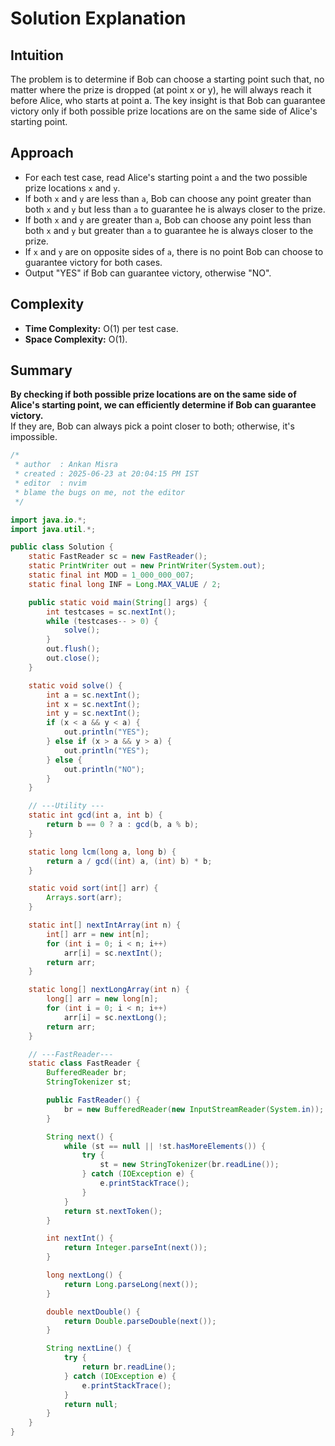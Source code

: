 # Solution Explanation

## Intuition
The problem is to determine if Bob can choose a starting point such that, no matter where the prize is dropped (at point x or y), he will always reach it before Alice, who starts at point a. The key insight is that Bob can guarantee victory only if both possible prize locations are on the same side of Alice's starting point.

## Approach
- For each test case, read Alice's starting point `a` and the two possible prize locations `x` and `y`.
- If both `x` and `y` are less than `a`, Bob can choose any point greater than both `x` and `y` but less than `a` to guarantee he is always closer to the prize.
- If both `x` and `y` are greater than `a`, Bob can choose any point less than both `x` and `y` but greater than `a` to guarantee he is always closer to the prize.
- If `x` and `y` are on opposite sides of `a`, there is no point Bob can choose to guarantee victory for both cases.
- Output "YES" if Bob can guarantee victory, otherwise "NO".

## Complexity
- **Time Complexity:** O(1) per test case.
- **Space Complexity:** O(1).

## Summary
**By checking if both possible prize locations are on the same side of Alice's starting point, we can efficiently determine if Bob can guarantee victory.**  
If they are, Bob can always pick a point closer to both; otherwise, it's impossible.

```java
/*
 * author  : Ankan Misra
 * created : 2025-06-23 at 20:04:15 PM IST
 * editor  : nvim
 * blame the bugs on me, not the editor
 */

import java.io.*;
import java.util.*;

public class Solution {
    static FastReader sc = new FastReader();
    static PrintWriter out = new PrintWriter(System.out);
    static final int MOD = 1_000_000_007;
    static final long INF = Long.MAX_VALUE / 2;

    public static void main(String[] args) {
        int testcases = sc.nextInt();
        while (testcases-- > 0) {
            solve();
        }
        out.flush();
        out.close();
    }

    static void solve() {
        int a = sc.nextInt();
        int x = sc.nextInt();
        int y = sc.nextInt();
        if (x < a && y < a) {
            out.println("YES");
        } else if (x > a && y > a) {
            out.println("YES");
        } else {
            out.println("NO");
        }
    }

    // ---Utility ---
    static int gcd(int a, int b) {
        return b == 0 ? a : gcd(b, a % b);
    }

    static long lcm(long a, long b) {
        return a / gcd((int) a, (int) b) * b;
    }

    static void sort(int[] arr) {
        Arrays.sort(arr);
    }

    static int[] nextIntArray(int n) {
        int[] arr = new int[n];
        for (int i = 0; i < n; i++)
            arr[i] = sc.nextInt();
        return arr;
    }

    static long[] nextLongArray(int n) {
        long[] arr = new long[n];
        for (int i = 0; i < n; i++)
            arr[i] = sc.nextLong();
        return arr;
    }

    // ---FastReader---
    static class FastReader {
        BufferedReader br;
        StringTokenizer st;

        public FastReader() {
            br = new BufferedReader(new InputStreamReader(System.in));
        }

        String next() {
            while (st == null || !st.hasMoreElements()) {
                try {
                    st = new StringTokenizer(br.readLine());
                } catch (IOException e) {
                    e.printStackTrace();
                }
            }
            return st.nextToken();
        }

        int nextInt() {
            return Integer.parseInt(next());
        }

        long nextLong() {
            return Long.parseLong(next());
        }

        double nextDouble() {
            return Double.parseDouble(next());
        }

        String nextLine() {
            try {
                return br.readLine();
            } catch (IOException e) {
                e.printStackTrace();
            }
            return null;
        }
    }
}

